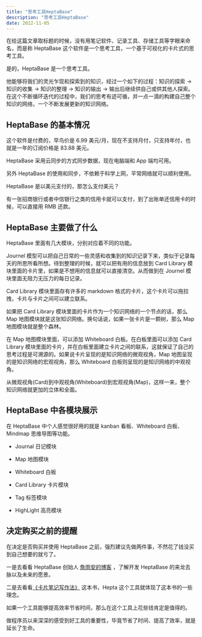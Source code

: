 ```yaml
---
title: "思考工具HeptaBase"
description: "思考工具HeptaBase"
date: 2022-11-05
---
```


在给这篇文章取标题的时候，没有用笔记软件、记录工具、存储工具等字眼来命名，而是称 HeptaBase 这个软件是一个思考工具，一个基于可视化的卡片式的思考工具。

是的，HeptaBase 是一个思考工具。

他能够将我们的灵光乍现和探索到的知识，经过一个如下的过程：知识的探索 → 知识的收集 → 知识的整理 → 知识的输出 → 输出后继续供自己或供其他人探索。
在这个不断循环迭代的过程中，我们的思考有迹可循，并一点一滴的构建自己整个知识的网络，一个不断发展更新的知识网络。

## HeptaBase 的基本情况

这个软件是付费的，早鸟价是 6.99 美元/月，现在不支持月付，只支持年付，也就是一年的订阅价格是 83.88 美元。

HeptaBase 采用云同步的方式同步数据，现在电脑端和 App 端均可用。

另外 HeptaBase 的使用和同步，不依赖于科学上网，平常网络就可以顺利使用。

HeptaBase 是以美元支付的，那怎么支付美元？

有一张招商银行或者中信银行之类的信用卡就可以支付，到了出账单还信用卡的时候，可以直接用 RMB 还款。

## HeptaBase 主要做了什么

HeptaBase 里面有几大模块，分别对应着不同的功能。

Journel 模型可以把自己日常的一些灵感和收集到的知识记录下来，类似于记录每天的所思所看所想。待到整理的时候，就可以把有用的信息放到 Card Library 模块里面的卡片里，如果是不想用的信息就可以直接清空。从而做到在 Journel 模块里面无阻力无压力的每日记录。

Card Library 模块里面存有许多的 markdown 格式的卡片，这个卡片可以拖拉拽，卡片与卡片之间可以建立联系。

如果把 Card Library 模块里面的卡片作为一个知识网络的一个节点的话，那么 Map 地图模块就是这张知识网络。换句话说，如果一张卡片是一颗树，那么 Map 地图模块就是整个森林。

在 Map 地图模块里面，可以添加 Whiteboard 白板。在白板里面可以添加 Card Library 模块里面的卡片，并在白板里面建立卡片之间的联系，这就保证了自己的思考过程是可溯源的。如果说卡片呈现的是知识网络的微观视角，Map 地图呈现的是知识网络的宏观视角，那么 Whiteboard 白板则呈现的是知识网络的中观视角。

从微观视角(Card)到中观视角(Whiteboard)到宏观视角(Map)，这样一来，整个知识网络就更加的立体和全面。

## HeptaBase 中各模块展示

在 HeptaBase 中个人感觉很好用的就是 kanban 看板、Whiteboard 白板、 Mindmap 思维导图等功能。

- Journal 日记模块

- Map 地图模块

- Whiteboard 白板

- Card Library 卡片模块

- Tag 标签模块

- HighLight 高亮模块

## 决定购买之前的提醒

在决定是否购买并使用 HeptaBase 之前，强烈建议先做两件事，不然花了钱没买到自己想要的就亏了。

一是去看看 HeptaBase 创始人 [詹雨安的博客](https://alanchan1209.medium.com/) ，了解开发 HeptaBase 的来龙去脉以及未来的愿景。

二是去看看[《卡片笔记写作法》](https://weread.qq.com/web/bookDetail/3d8326d072552e803d87c41) 这本书，Hepta 这个工具就体现了这本书的一些理念。

如果一个工具能够提高效率节省时间，那么在这个工具上花些钱肯定是值得的。

做程序员以来深深的感受到好工具的重要性，毕竟节省了时间、提高了效率，就是延长了生命。
